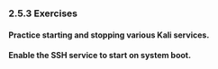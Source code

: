 ### 2.5.3 Exercises
#### Practice starting and stopping various Kali services.

#### Enable the SSH service to start on system boot.

